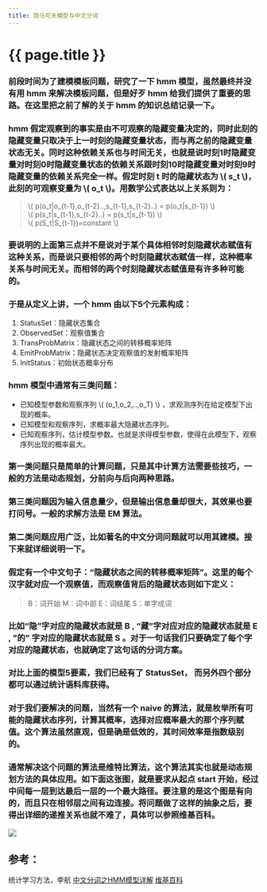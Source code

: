 ```yaml
---
title: 隐马可夫模型与中文分词
---
```


{{ page.title }}
===============

### 前段时间为了建模模板问题，研究了一下 hmm 模型，虽然最终并没有用 hmm 来解决模板问题，但是好歹 hmm 给我们提供了重要的思路。在这里把之前了解的关于 hmm 的知识总结记录一下。

### hmm 假定观察到的事实是由不可观察的隐藏变量决定的，同时此刻的隐藏变量只取决于上一时刻的隐藏变量状态，而与再之前的隐藏变量状态无关。同时这种依赖关系也与时间无关，也就是说时刻1时隐藏变量对时刻0时隐藏变量状态的依赖关系跟时刻10时隐藏变量对时刻9时隐藏变量的依赖关系完全一样。假定时刻 t 时的隐藏状态为 \\( s_t \\)，此刻的可观察变量为 \\( o_t \\)。用数学公式表达以上关系则为：

> \\( p(o_t\|o_{t-1},o_{t-2}..,s_{t-1},s_{t-2}..) = p(o_t\|s_{t-1}) \\)       
> \\( p(s_t\|s_{t-1},s_{t-2}..) = p(s_t\|s_{t-1}) \\)        
> \\( p(S_t\|S_{t-1})=constant \\)

### 要说明的上面第三点并不是说对于某个具体相邻时刻隐藏状态赋值有这种关系，而是说只要相邻的两个时刻隐藏状态赋值一样，这种概率关系与时间无关。而相邻的两个时刻隐藏状态赋值是有许多种可能的。

### 于是从定义上讲，一个 hmm 由以下5个元素构成：

1. StatusSet：隐藏状态集合
2. ObservedSet：观察值集合
3. TransProbMatrix：隐藏状态之间的转移概率矩阵
4. EmitProbMatrix：隐藏状态决定观察值的发射概率矩阵
5. InitStatus：初始状态概率分布

### hmm 模型中通常有三类问题：

* 已知模型参数和观察序列 \\( (o_1,o_2,..,o_T) \\) ，求观测序列在给定模型下出现的概率。
* 已知模型和观察序列，求概率最大隐藏状态序列。
* 已知观察序列，估计模型参数。也就是求得模型参数，使得在此模型下，观察序列出现的概率最大。

### 第一类问题只是简单的计算问题，只是其中计算方法需要些技巧，一般的方法是动态规划，分前向与后向两种思路。

### 第三类问题因为输入信息量少，但是输出信息量却很大，其效果也要打问号。一般的求解方法是 EM 算法。

### 第二类问题应用广泛，比如著名的中文分词问题就可以用其建模。接下来就详细说明一下。

### 假定有一个中文句子：“隐藏状态之间的转移概率矩阵”。这里的每个汉字就对应一个观察值，而观察值背后的隐藏状态则如下定义：
> B：词开始
> M：词中部
> E：词结尾
> S：单字成词

### 比如“隐”字对应的隐藏状态就是 B , “藏”字对应对应的隐藏状态就是 E , "的" 字对应的隐藏状态就是 S 。对于一句话我们只要确定了每个字对应的隐藏状态，也就确定了这句话的分词方案。

### 对比上面的模型5要素，我们已经有了 StatusSet， 而另外四个部分都可以通过统计语料库获得。

### 对于我们要解决的问题，当然有一个 naive 的算法，就是枚举所有可能的隐藏状态序列，计算其概率，选择对应概率最大的那个序列赋值。这个算法虽然直观，但是确是低效的，其时间效率是指数级别的。

### 通常解决这个问题的算法是维特比算法，这个算法其实也就是动态规划方法的具体应用。如下面这张图，就是要求从起点 start 开始，经过中间每一层到达最后一层的一个最大路径。要注意的是这个图是有向的，而且只在相邻层之间有边连接。将问题做了这样的抽象之后，要得出详细的递推关系也就不难了，具体可以参照维基百科。
![](http://gameofdimension.github.io/images/14971947528379.jpg)

## 参考：
统计学习方法，李航
[中文分词之HMM模型详解](http://yanyiwu.com/work/2014/04/07/hmm-segment-xiangjie.html)
[维基百科](https://en.wikipedia.org/wiki/Viterbi_algorithm)

